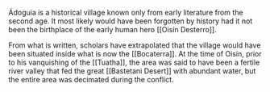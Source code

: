 Ádoguia is a historical village known only from early literature from the second age. It most likely would have been forgotten by history had it not been the birthplace of the early human hero [[Oisín Desterro]].

From what is written, scholars have extrapolated that the village would have been situated inside what is now the [[Bocaterra]]. At the time of Oisín, prior to his vanquishing of the [[Tuatha]], the area was said to have been a fertile river valley that fed the great [[Bastetani Desert]] with abundant water, but the entire area was decimated during the conflict.